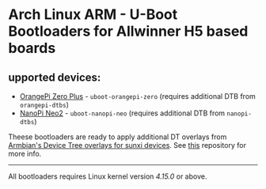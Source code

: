 # Arch Linux ARM - U-Boot Bootloaders for Allwinner H5 based boards

## upported devices:

* [OrangePi Zero Plus](http://www.orangepi.org/OrangePiZeroPlus/) - `uboot-orangepi-zero` (requires additional DTB from `orangepi-dtbs`)
* [NanoPi Neo2](http://www.friendlyarm.com/index.php?route=product/product&product_id=180) - `uboot-nanopi-neo` (requires additional DTB from `nanopi-dtbs`)

Theese bootloaders are ready to apply additional DT overlays from [Armbian's Device Tree overlays for sunxi devices](http://github.com/armbian/sunxi-DT-overlays).
See [this](http://github.com/RoEdAl/alarm-sunxi-dt-overlays-aarch64) repository for more info.

---

All bootloaders requires Linux kernel version *4.15.0* or above.
